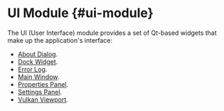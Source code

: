 # UI Module {#ui-module}

The UI (User Interface) module provides a set of Qt-based widgets that make up the application's
interface:

- [About Dialog](#com::ui::AboutDialog).
- [Dock Widget](#com::ui::DockWidget).
- [Error Log](#com::ui::ErrorLog).
- [Main Window](#com::ui::MainWindow).
- [Properties Panel](#com::ui::PropertiesPanel).
- [Settings Panel](#com::ui::SettingsPanel).
- [Vulkan Viewport](#com::ui::Viewport).
